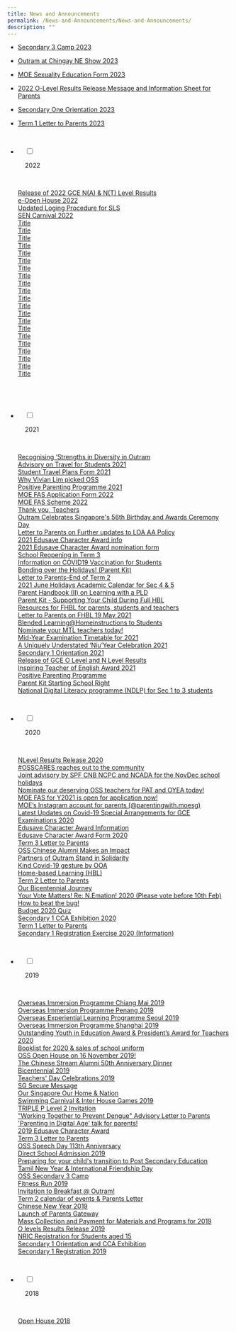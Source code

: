 ```yaml
---
title: News and Announcements
permalink: /News-and-Announcements/News-and-Announcements/
description: ""
---
```

*   [Secondary 3 Camp 2023](/news/Secondary-3-Camp-2023/)
*   [Outram at Chingay NE Show 2023](/news/Outram-at-Chingay-NE-Show-2023/)
*   [MOE Sexuality Education Form 2023](/files/News%20&%20Announcements/2023/2023%20Info%20on%20SEd%20for%20schs%20website%20Secondary%20Schools%2017-19.pdf) 
    
*   [2022 O-Level Results Release Message and Information Sheet for Parents](/files/News%20&%20Announcements/2023/2022%20O-Level%20Results%20Release%20Message%20and%20Information%20Sheet%20for%20Parents_final.pdf)
    
*   [Secondary One Orientation 2023](/news/Secondary-1-Orientation-2023/)
*   [Term 1 Letter to Parents 2023](/files/News%20&%20Announcements/2023/2023%20Term%201%20Letter%20to%20Parents%20Final.pdf)

<ul class="jekyllcodex_accordion">

	
  <li>

    <input type="checkbox" id="accordion1">

    <label for="accordion1">2022</label>

    <div>

<p>
	<a href="/news/2022/Release-of-2022-GCE-NA-and-NT-Level-Results/">Release of 2022 GCE N(A) & N(T) Level Results</a><br>
	<a href="https://sites.google.com/view/osseopenhouse/welcome-to-oss">e-Open House 2022</a><br>
	<a href="/files/News%20&%20Announcements/2022%20NEW/SLS%20Updated%20Login-27Oct2022%20SecJCCI.pdf)">Updated Loging Procedure for SLS</a><br>
	<a href="/news/2022/SEN-Carnival-2022/">SEN Carnival 2022</a><br>
	<a href="Link">Title</a><br>
	<a href="Link">Title</a><br>
	<a href="Link">Title</a><br>
	<a href="Link">Title</a><br>
	<a href="Link">Title</a><br>
	<a href="Link">Title</a><br>
	<a href="Link">Title</a><br>
	<a href="Link">Title</a><br>
	<a href="Link">Title</a><br>
	<a href="Link">Title</a><br>
	<a href="Link">Title</a><br>
	<a href="Link">Title</a><br>
	<a href="Link">Title</a><br>
	<a href="Link">Title</a><br>
	<a href="Link">Title</a><br>
	<a href="Link">Title</a><br>
	<a href="Link">Title</a><br>
	<a href="Link">Title</a><br>
	<a href="Link">Title</a><br>
	<a href="Link">Title</a><br>
	<a href="Link">Title</a><br>

</p>

    </div>

</li>	
	
  <li>

    <input type="checkbox" id="accordion2">

    <label for="accordion1">2021</label>

    <div>
			
<a href="/news-and-announcements/2021/Recognising-Strengths-in-Diversity-in-Outram/">Recognising ‘Strengths in Diversity in Outram</a><br>
<a href="files/News%20&%20Announcements/2021/Ad%20on%20Travel%20for%20Students%202021/Advisory%20on%20Travel%20for%20Students%202021.pdf">Advisory on Travel for Students 2021</a><br>
			<a href="files/News%20&%20Announcements/2021/Student%20Travel%20Plans%20Form%202021/Student%20Travel%20Plans%20Form%202021.pdf">Student Travel Plans Form 2021</a><br>
			<a href="/news-and-announcements/2021/Why-Vivian-Lim-picked-OSS/">Why Vivian Lim picked OSS</a><br>
			<a href="files/News%20&%20Announcements/2021/Positive%20Parent%20Programme%202021/Positive%20Parenting%20Programme%202021.pdf">Positive Parenting Programme 2021</a><br>
			<a href="files/News%20&%20Announcements/2021/MOE%20FAS%20App%20Form%202022/MOE%20FAS%20Application%20Form%202022.pdf">MOE FAS Application Form 2022</a><br>
			<a href="files/News%20&%20Announcements/2021/MOE%20FAS%20Scheme%202022/MOE%20FAS%20Scheme%202022.pdf">MOE FAS Scheme 2022</a><br>
			<a href="/news-and-announcements/2021/Thank-you-Teachers/">Thank you, Teachers</a><br>
			<a href="/news-and-announcements/2021/Outram-Celebrates-Singapores-56th-Birthday-and-Awards-Ceremony-Day/">Outram Celebrates Singapore's 56th Birthday and Awards Ceremony Day</a><br>
			<a href="files/News%20&%20Announcements/2021/Letter%20to%20Par%20to%20LOA%20AA%20Policy/Letter%20to%20Parents%20on%20Further%20updates%20to%20LOA%20AA%20Policy.pdf">Letter to Parents on Further updates to LOA AA Policy</a><br>
			<a href="files/News%20&%20Announcements/2021/2021%20Edu%20Character%20Award%20info/2021%20Edusave%20Character%20Award%20info.pdf">2021 Edusave Character Award info</a><br>
			<a href="files/News%20&%20Announcements/2021/2021%20Edu%20Cha%20Aw%20nom%20form/2021%20Edusave%20Character%20Award%20nomination%20form.pdf">2021 Edusave Character Award nomination form</a><br>
			<a href="files/News%20&%20Announcements/2021/School%20Reopening%20in%20Term%203/School%20Reopening%20in%20Term%203.pdf">School Reopening in Term 3</a><br>
			<a href="/news-and-announcements/2021/Information-on-COVID-19-Vaccination-for-Students/">Information on COVID19 Vaccination for Students</a><br>
			<a href="files/News%20&%20Announcements/2021/Bonding%20Holidays!%20(Parent%20Kit)/Bonding%20over%20the%20Holidays!%20(Parent%20Kit).pdf">Bonding over the Holidays! (Parent Kit)</a><br>
			<a href="files/News%20&%20Announcements/2021/Letter%20to%20Parents%20End%20of%20T%202/Letter%20to%20Parents-End%20of%20Term%202.pdf">Letter to Parents-End of Term 2</a><br>
			<a href="files/News%20&%20Announcements/2021/2021%20June%20Hols%20Acad%20Cal%20for%2045/2021%20June%20Holidays%20Academic%20Calendar%20for%20Sec%204%20&%205.pdf">2021 June Holidays Academic Calendar for Sec 4 & 5</a><br>
			<a href="files/News%20&%20Announcements/2021/Parent%20Handbook%20(II)%20on%20a%20PLD/Parent%20Handbook%20(II)%20on%20Learning%20with%20a%20PLD.pdf">Parent Handbook (II) on Learning with a PLD</a><br>
			<a href="files/News%20&%20Announcements/2021/Parent%20Kit%20%20%20Su%20Your%20Child%20HBL/Parent%20Kit%20-%20Supporting%20Your%20Child%20During%20Full%20HBL.pdf">Parent Kit - Supporting Your Child During Full HBL</a><br>
			<a href="https://outramsec-moe-edu-sg-admin.cwp.sg/oss/resources-for-fhbl-for-parents-students-and-teachers">Resources for FHBL for parents, students and teachers</a><br>
			<a href="files/News%20&%20Announcements/2021/Letter%20to%20Par%20on%20FHBL%20May%202021/Letter%20to%20Parents%20on%20FHBL%2019%20May%202021.pdf">Letter to Parents on FHBL 19 May 2021</a><br>
			<a href="files/News%20&%20Announcements/2021/Blended%20Learnme%20Ins%20to%20Stud/Blended%20Learning@Homeinstructions%20to%20Students.pdf">Blended Learning@Homeinstructions to Students</a><br>
			<a href="files/News%20&%20Announcements/2021/Nom%20your%20MTL%20teachers%20today!/Nominate%20your%20MTL%20teachers%20today!.pdf">Nominate your MTL teachers today!</a><br>
			<a href="files/News%20&%20Announcements/2021/Mid%20Year%20Exam%20Time%20for%202021/Mid-Year%20Examination%20Timetable%20for%202021.pdf">Mid-Year Examination Timetable for 2021</a><br>
			<a href="/news-and-announcements/2021/A-Uniquely-Understated-NiuYear-Celebration-2021/">A Uniquely Understated ‘Niu’Year Celebration 2021</a><br>
			<a href="/news-and-announcements/2021/Secondary-1-Orientation-2021/">Secondary 1 Orientation 2021</a><br>
			<a href="/news-and-announcements/2021/Release-of-GCE-O-Level-and-N-Level-Results/">Release of GCE O Level and N Level Results</a><br>
			<a href="/news-and-announcements/2021/Inspiring-Teacher-of-English-Award-2021/">Inspiring Teacher of English Award 2021</a><br>
			<a href="files/News%20&%20Announcements/2021/Positive%20Parenting%20Programme/Positive%20Parenting%20Programme.pdf">Positive Parenting Programme</a><br>
			<a href="/news-and-announcements/2021/Parent-Kit-Starting-School-Right/">Parent Kit Starting School Right</a><br>
			<a href="/news-and-announcements/2021/National-Digital-Literacy-programme-NDLP-for-Sec-1-to-3-students/">National Digital Literacy programme (NDLP) for Sec 1 to 3 students</a>
		

    </div>

</li>
	<li>

    <input type="checkbox" id="accordion3">

    <label for="accordion2">2020</label>

    <div>

<a href="/news/OSS-2020/N-Level-Results-Release-2020/">NLevel Results Release 2020</a><br>
			<a href="/news/OSS-2020/OSSCARES-reaches-out-to-the-community/">#OSSCARES reaches out to the community</a><br>
			<a href="files/News%20&%20Announcements/2020/Joint%20advisory%20by%20SPF%20CNB%20NCPC%20and%20NCADA%20for%20the%20NovDec%20school%20holidays.pdf">Joint advisory by SPF CNB NCPC and NCADA for the NovDec school holidays</a><br>
			<a href="files/News%20&%20Announcements/2020/Nominate%20our%20deserving%20OSS%20teachers%20for%20PAT%20and%20OYEA%20today!.pdf">Nominate our deserving OSS teachers for PAT and OYEA today!</a><br>
			<a href="/news/OSS-2020/MOE-FAS-for-Y2021-is-open-for-application-now/">MOE FAS for Y2021 is open for application now!</a><br>
			<a href="/links/Teachers/">MOE’s Instagram account for parents (@parentingwith.moesg)</a><br>
			<a href="files/News%20&%20Announcements/2020/Latest%20Updates%20on%20Covid-19%20Special%20Arrangements%20for%20GCE%20Examinations%202020.pdf">Latest Updates on Covid-19 Special Arrangements for GCE Examinations 2020</a><br>
			<a href="files/News%20&%20Announcements/2020/Edusave%20Character%20Award%20Information.pdf">Edusave Character Award Information</a><br>
			<a href="files/News%20&%20Announcements/2020/Edusave%20Character%20Award%20Form%202020.pdf">Edusave Character Award Form 2020</a><br>
			<a href="files/News%20&%20Announcements/2020/Term%203%20Letter%20to%20Parents.pdf">Term 3 Letter to Parents</a><br>
			<a href="/news/OSS-2020/OSS-Chinese-Alumni-Makes-an-Impact/">OSS Chinese Alumni Makes an Impact</a><br>
			<a href="/news/OSS-2020/Partners-of-Outram-Stand-in-Solidarity/">Partners of Outram Stand in Solidarity</a><br>
			<a href="/news/OSS-2020/Kind-Covid-19-gesture-by-OOA/">Kind Covid-19 gesture by OOA</a><br>
			<a href="/news/OSS-2020/Home-based-Learning-HBL/">Home-based Learning (HBL)</a><br>
			<a href="files/News%20&%20Announcements/2020/Term%202%20Letter%20to%20Parents.pdf">Term 2 Letter to Parents</a><br>
			<a href="/news/OSS-2020/Our-Bicentennial-Journey/">Our Bicentennial Journey</a><br>
			<a href="https://sweetspot.straitstimes.com/nemation/student-belowaverage/">Your Vote Matters! Re: N.Emation! 2020 (Please vote before 10th Feb)</a><br>
			<a href="/news/OSS-2020/How-to-beat-the-bug/">How to beat the bug!</a><br>
			<a href="files/News%20&%20Announcements/2020/Budget%202020%20Quiz.pdf">Budget 2020 Quiz</a><br>
			<a href="/news/OSS-2020/Secondary-1-CCA-Exhibition-2020/">Secondary 1 CCA Exhibition 2020</a><br>
			<a href="files/News%20&%20Announcements/2020/Term%201%20Letter%20to%20Parents.pdf">Term 1 Letter to Parents</a><br>
			<a href="/news/OSS-2020/Secondary-One-Registration-Exercise-2020/">Secondary 1 Registration Exercise 2020 (Information)</a>

    </div>

</li>
	
<li>

    <input type="checkbox" id="accordion4">

    <label for="accordion3">2019</label>

    <div>

<a href="/news/OSS-2019/Overseas-Immersion-Programme-Chiang-Mai-2019/">Overseas Immersion Programme Chiang Mai 2019</a><br>
			<a href="/news/OSS-2019/Overseas-Immersion-Programme-Penang-2019/">Overseas Immersion Programme Penang 2019</a><br>
			<a href="/news/OSS-2019/Overseas-Experiential-Learning-Programme-Seoul-2019/">Overseas Experiential Learning Programme Seoul 2019</a><br>
			<a href="/news/OSS-2019/Overseas-Immersion-Programme-Shanghai-2019/">Overseas Immersion Programme Shanghai 2019</a><br>
			<a href="/news/OSS-2019/Outstanding-Youth-in-Education-Award-Presidents-Award-for-Teachers-2020/">Outstanding Youth in Education Award & President’s Award for Teachers 2020</a><br>
			<a href="/news/OSS-2019/Booklist-for-2020-sales-of-school-uniform/">Booklist for 2020 & sales of school uniform</a><br>
			<a href="/news/OSS-2019/OSS-Open-House-on-16-November-2019/">OSS Open House on 16 November 2019!</a><br>
			<a href="/news/OSS-2019/The-Chinese-Stream-Alumni-50th-Anniversary-Dinner/">The Chinese Stream Alumni 50th Anniversary Dinner</a><br>
			<a href="/news/OSS-2019/Bicentennial-2019/">Bicentennial 2019</a><br>
			<a href="/news/OSS-2019/Teachers-Day-Celebrations-2019/">Teachers' Day Celebrations 2019</a><br>
			<a href="/news/OSS-2019/SG-Secure-Message/">SG Secure Message</a><br>
			<a href="/news/OSS-2019/Our-Singapore-Our-Home-Nation/">Our Singapore Our Home & Nation</a><br>
			<a href="/news/OSS-2019/Swimming-Carnival-Inter-House-Games-2019/">Swimming Carnival & Inter House Games 2019</a><br>
			<a href="files/News%20&%20Announcements/2019/TRIPLE%20P%20level%202%20Invitation.pdf">TRIPLE P Level 2 Invitation</a><br>
			<a href="files/News%20&%20Announcements/2019/Working%20Together%20to%20Prevent%20Dengue%20Advisory%20Letter%20to%20Parents.pdf">"Working Together to Prevent Dengue" Advisory Letter to Parents</a><br>
			<a href="/news/OSS-2019/Parenting-in-Digital-Age-talk-for-parents/">'Parenting in Digital Age' talk for parents!</a><br>
			<a href="/news/OSS-2019/2019-Edusave-Character-Award/">2019 Edusave Character Award</a><br>
			<a href="files/News%20&%20Announcements/2019/Term%203%20Letter%20to%20Parents.pdf">Term 3 Letter to Parents</a><br>
			<a href="/news/OSS-2019/OSS-Speech-Day-113th-Anniversary/">OSS Speech Day 113th Anniversary</a><br>
			<a href="/news/OSS-2019/Direct-School-Admission-2019/">Direct School Admission 2019</a><br>
			<a href="/news/OSS-2019/Preparing-for-your-childs-transition-to-Post-Secondary-Education/">Preparing for your child's transition to Post Secondary Education</a><br>
			<a href="/news/OSS-2019/Tamil-New-Year-International-Friendship-Day/">Tamil New Year & International Friendship Day</a><br>
			<a href="/news/OSS-2019/OSS-Secondary-3-Camp/">OSS Secondary 3 Camp</a><br>
			<a href="/news/OSS-2019/Fitness-Run-2019/">Fitness Run 2019</a><br>
			<a href="/news/OSS-2019/Invitation-to-Breakfast-Outram/">Invitation to Breakfast @ Outram!</a><br>
			<a href="files/News%20&%20Announcements/2019/Term%202%20calendar%20of%20events%20&%20Parents%20Letter.pdf">Term 2 calendar of events & Parents Letter</a><br>
			<a href="/news/OSS-2019/Chinese-New-Year-2019/">Chinese New Year 2019</a><br>
			<a href="/news/OSS-2019/Launch-of-Parents-Gateway/">Launch of Parents Gateway</a><br>
			<a href="/news/OSS-2019/Mass-Collection-and-Payment-for-Materials-and-Programs-for-2019/">Mass Collection and Payment for Materials and Programs for 2019</a><br>
			<a href="/news/OSS-2019/O-levels-Results-Release-2019/">O levels Results Release 2019</a><br>
			<a href="/news/OSS-2019/NRIC-Registration-for-Students-aged-15/">NRIC Registration for Students aged 15</a><br>
			<a href="/news/OSS-2019/Secondary-1-Orientation-and-CCA-Exhibition/">Secondary 1 Orientation and CCA Exhibition</a><br>
			<a href="/news/OSS-2019/Secondary-1-Registration-2019/">Secondary 1 Registration 2019</a>

    </div>

</li>
	
<li>

    <input type="checkbox" id="accordion5">

    <label for="accordion4">2018</label>

    <div>

<a href="/news/Open-House-2018/">Open House 2018</a>

    </div>

</li>
	
	

	
</ul>